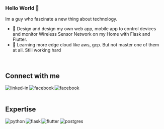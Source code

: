 ### Hello World 👋
Im a guy who fascinate a new thing about technology.
- 🔭 Design and design my own web app, mobile app to control devices and monitor Wireless Sensor Network on my Home with Flask and Flutter.
- 🌱 Learning more edge cloud like aws, gcp. But not master one of them at all. Still working hard
<br>
<h2> Connect with me</h2>
<a href="https://www.linkedin.com/in/thesi2012/"><img align="left" alt="linked-in" src="https://img.shields.io/badge/linkedin-%230077B5.svg?&style=for-the-badge&logo=linkedin&logoColor=white" /> </a>
<a href="https://www.facebook.com/qkiena14/"><img align="left" alt="facebook" src="https://img.shields.io/badge/facebook-%231877F2.svg?&style=for-the-badge&logo=facebook&logoColor=white" /></a>
<a href="https://hashnode.com/@KeanJ1401"><img align="left" alt="facebook" src="https://img.shields.io/badge/Hashnode-2962FF?style=for-the-badge&logo=hashnode&logoColor=white" /></a>

<br>
<br>
<h2> Expertise</h2>
<img align="left" alt="python" src="https://img.shields.io/badge/Python-3776AB?style=for-the-badge&logo=python&logoColor=white" />
<img align="left" alt="flask" src="https://img.shields.io/badge/Flask-000000?style=for-the-badge&logo=flask&logoColor=white" />
<img align="left" alt="flutter" src="https://img.shields.io/badge/Flutter-02569B?style=for-the-badge&logo=flutter&logoColor=white" />
<img align="left" alt="postgres" src="https://img.shields.io/badge/postgres-%23316192.svg?&style=for-the-badge&logo=postgresql&logoColor=white" />
<br>
<br>

<!--
**keanJ1401/keanJ1401** is a ✨ _special_ ✨ repository because its `README.md` (this file) appears on your GitHub profile.

Here are some ideas to get you started:

- 🔭 I’m currently working on ...
- 🌱 I’m currently learning ...
- 👯 I’m looking to collaborate on ...
- 🤔 I’m looking for help with ...
- 💬 Ask me about ...
- 📫 How to reach me: ...
- 😄 Pronouns: ...
- ⚡ Fun fact: ...
-->
